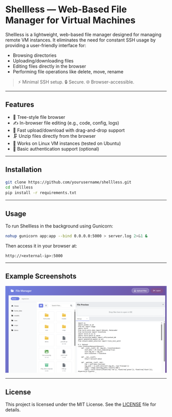# Shellless — Web-Based File Manager for Virtual Machines

Shellless is a lightweight, web-based file manager designed for managing remote VM instances. It eliminates the need for constant SSH usage by providing a user-friendly interface for:

- Browsing directories
- Uploading/downloading files
- Editing files directly in the browser
- Performing file operations like delete, move, rename

> ⚡ Minimal SSH setup. 🔒 Secure. 🌐 Browser-accessible.

---

## Features

- 📁 Tree-style file browser
- ✍️ In-browser file editing (e.g., code, config, logs)
- 🔄 Fast upload/download with drag-and-drop support
- 🗜️ Unzip files directly from the browser
- 🧱 Works on Linux VM instances (tested on Ubuntu)
- 🔐 Basic authentication support (optional)

---

## Installation

```bash
git clone https://github.com/yourusername/shellless.git
cd shellless
pip install -r requirements.txt
```

---

## Usage

To run Shellless in the background using Gunicorn:

```bash
nohup gunicorn app:app --bind 0.0.0.0:5000 > server.log 2>&1 &
```

Then access it in your browser at:

```
http://<external-ip>:5000
```

---

## Example Screenshots

![File Editor Example](example_2.png)

---

## License

This project is licensed under the MIT License. See the [LICENSE](LICENSE) file for details. 
